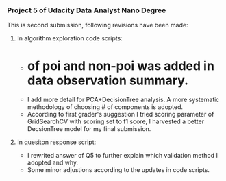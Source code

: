 ### Project 5 of Udacity Data Analyst Nano Degree

This is second submission, following revisions have been made:

1. In algorithm exploration code scripts:
    - # of poi and non-poi was added in data observation summary.
    - I add more detail for PCA+DecisionTree analysis. A more systematic methodology of choosing # of components is adopted.
    - According to first grader's suggestion I tried scoring parameter of GridSearchCV with scoring set to f1 score, I harvested a better DecsionTree model for my final submission.
    
2. In quesiton response script:
    - I rewrited answer of Q5 to further explain which validation method I adopted and why.
    - Some minor adjustions according to the updates in code scripts.
